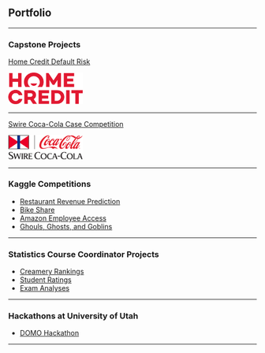 ## Portfolio

---

### Capstone Projects

[Home Credit Default Risk](https://github.com/alexiacw11/HomeCreditDefaultRisk)

<img src="Home_Credit_logo.svg.png" width="30%"/>


---
[Swire Coca-Cola Case Competition](sample_page.md)

<img src="swire_logo.png" width="30%"/>

---

### Kaggle Competitions

- [Restaurant Revenue Prediction](https://github.com/alexiacw11/RestaurantRevenuePrediction)
- [Bike Share](https://github.com/alexiacw11/BikeShare)
- [Amazon Employee Access](https://github.com/alexiacw11/AmazonEmployeeAccess)
- [Ghouls, Ghosts, and Goblins](https://github.com/alexiacw11/Ghouls-Goblins-and-Ghosts)

---

### Statistics Course Coordinator Projects

- [Creamery Rankings](https://github.com/alexiacw11/CreameryRankings)
- [Student Ratings](https://github.com/alexiacw11/StudentRatings)
- [Exam Analyses](https://github.com/alexiacw11/ExamAnalyses)

---

### Hackathons at University of Utah
- [DOMO Hackathon](https://github.com/alexiacw11/DOMOHackathon)

---

